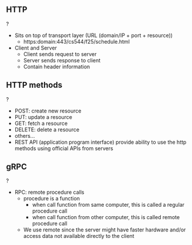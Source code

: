 ## HTTP
?
- Sits on top of transport layer (URL (domain/IP + port + resource))
	- https:domain:443/cs544/f25/schedule.html
- Client and Server
	- Client sends request to server
	- Server sends response to client
	- Contain header information

## HTTP methods
?
- POST: create new resource 
- PUT: update a resource
- GET: fetch a resource
- DELETE: delete a resource
- others...
- REST API (application program interface) provide ability to use the http methods using official APIs from servers

## gRPC
?
- RPC: remote procedure calls
	- procedure is a function
		- when call function from same computer, this is called a regular procedure call
		- when call function from other computer, this is called remote procedure call
	- We use remote since the server might have faster hardware and/or access data not available directly to the client